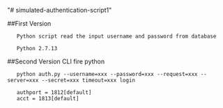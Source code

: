 "# simulated-authentication-script1" 



##First Version 

       Python script read the input username and password from database 
       
       Python 2.7.13


##Second Version CLI fire python

       python auth.py --username=xxx --password=xxx --request=xxx --server=xxx --secret=xxx timeout=xxx login
       
       authport = 1812[default]
       acct = 1813[default]

